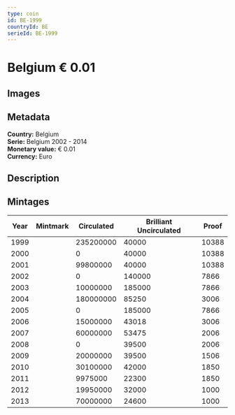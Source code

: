```yaml
---
type: coin
id: BE-1999
countryId: BE
serieId: BE-1999
---
```


# Belgium € 0.01

## Images


## Metadata

**Country:** Belgium\
**Serie:** Belgium 2002 - 2014\
**Monetary value:** € 0.01\
**Currency:** Euro

## Description


## Mintages
| Year | Mintmark | Circulated | Brilliant Uncirculated | Proof |
| ---- | -------- | ---------- | ---------------------- | ----- |
| 1999 |  | 235200000| 40000 | 10388 |
| 2000 |  | 0| 40000 | 10388 |
| 2001 |  | 99800000| 40000 | 10388 |
| 2002 |  | 0| 140000 | 7866 |
| 2003 |  | 10000000| 185000 | 7866 |
| 2004 |  | 180000000| 85250 | 3006 |
| 2005 |  | 0| 185000 | 7866 |
| 2006 |  | 15000000| 43018 | 3006 |
| 2007 |  | 60000000| 53475 | 2006 |
| 2008 |  | 0| 39500 | 2006 |
| 2009 |  | 20000000| 39500 | 1506 |
| 2010 |  | 30100000| 42000 | 1850 |
| 2011 |  | 9975000| 22300 | 1850 |
| 2012 |  | 19950000| 32000 | 1000 |
| 2013 |  | 70000000| 24600 | 1000 |
